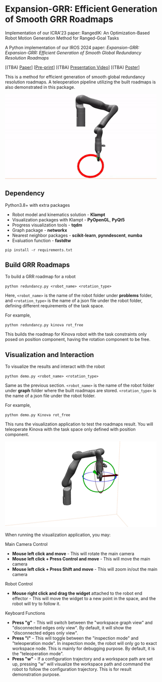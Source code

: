 # Expansion-GRR: Efficient Generation of Smooth GRR Roadmaps
Implementation of our ICRA'23 paper: RangedIK: An Optimization-Based Robot Motion Generation Method for Ranged-Goal Tasks

A Python implementation of our IROS 2024 paper: *Expansion-GRR: Expansion-GRR: Efficient Generation of Smooth Global Redundancy Resolution Roadmaps*

[(TBA) [Paper]()] [[Pre-print](https://arxiv.org/abs/2405.13770)] [(TBA) [Presentation Video]()] [(TBA) [Poster]()]

This is a method for efficient generation of smooth global
redundancy resolution roadmaps. A teleoperation pipeline utilizing the built roadmaps is also demonstrated in this package.

<img src="demo/cyclic.gif" alt="drawing" width="500"/>

## Dependency

Python3.8+ with extra packages

- Robot model and kinematics solution - **Klampt**
- Visualization packages with Klampt - **PyOpenGL**, **PyQt5**
- Progress visualization tools - **tqdm**
- Graph package - **networkx**
- Nearest neighbor packages - **scikit-learn**, **pynndescent**, **numba**
- Evaluation function - **fastdtw**

```
pip install -r requirements.txt
```

## Build GRR Roadmaps

To build a GRR roadmap for a robot

`python redundancy.py <robot_name> <rotation_type>`

Here, `<robot_name>` is the name of the robot folder under **problems** folder, and `<rotation_type>` is the name of a json file under the robot folder, defining different requirements of the task space. 

For example,

`python redundancy.py kinova rot_free`

This builds the roadmap for Kinova robot with the task constraints only posed on position component, having the rotation component to be free.

## Visualization and Interaction

To visualize the results and interact with the robot

`python demo.py <robot_name> <rotation_type>`

Same as the previous section. `<robot_name>` is the name of the robot folder under **graph** folder where the built roadmaps are stored. `<rotation_type>` is the name of a json file under the robot folder.

For example,

`python demo.py Kinova rot_free`

This runs the visualization application to test the roadmaps result. You will teleoperate Kinova with the task space only defined with position component.

<img src="demo/visualization.jpg" alt="drawing" width="500"/>

When running the visualization application, you may:

Main Camera Control

- **Mouse left click and move** - This will rotate the main camera
- **Mouse left click + Press Control and move** - This will move the main camera
- **Mouse left click + Press Shift and move** - This will zoom in/out the main camera

Robot Control

- **Mouse right click and drag the widget** attached to the robot end effector - This will move the widget to a new point in the space, and the robot will try to follow it.

Keyboard Functions

- **Press "g"** - This will switch between the "workspace graph view" and "disconnected edges only view". By default, it will show the "disconnected edges only view".
- **Press "i"** - This will toggle between the "inspection mode" and "teleoperation mode". In inspection mode, the robot will only go to exact workspace node. This is mainly for debugging purpose. By default, it is the "teleoperation mode".
- **Press "w"** - If a configuration trajectory and a workspace path are set up, pressing "w" will visualize the workspace path and command the robot to follow the configuration trajectory. This is for result demonstration purpose.
